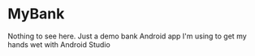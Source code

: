 # MyBank
Nothing to see here. Just a demo bank Android app I'm using to get my hands wet with Android Studio

